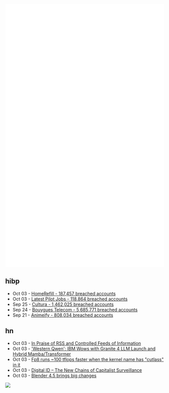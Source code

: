 ![Metrics](https://raw.githubusercontent.com/phixion/phixion/master/metrics.svg)

## hibp

<!--
for https://github.com/phixion/phixion/blob/main/.github/workflows/feeds.yml
-->
<!--START_SECTION:haveibeenpwnd-->
- Oct 03 - [HomeRefill - 187,457 breached accounts](https://haveibeenpwned.com/Breach/HomeRefill)
- Oct 03 - [Latest Pilot Jobs - 118,864 breached accounts](https://haveibeenpwned.com/Breach/LatestPilotJobs)
- Sep 25 - [Cultura - 1,462,025 breached accounts](https://haveibeenpwned.com/Breach/Cultura)
- Sep 24 - [Bouygues Telecom - 5,685,771 breached accounts](https://haveibeenpwned.com/Breach/BouyguesTelecom)
- Sep 21 - [Animeify - 808,034 breached accounts](https://haveibeenpwned.com/Breach/Animeify)
<!--END_SECTION:haveibeenpwnd-->

## hn

<!--
for https://github.com/phixion/phixion/blob/main/.github/workflows/feeds.yml
-->
<!--START_SECTION:hn-->
- Oct 03 - [In Praise of RSS and Controlled Feeds of Information](https://blog.burkert.me/posts/in_praise_of_syndication/)
- Oct 03 - ['Western Qwen': IBM Wows with Granite 4 LLM Launch and Hybrid Mamba/Transformer](https://venturebeat.com/ai/western-qwen-ibm-wows-with-granite-4-llm-launch-and-hybrid-mamba-transformer)
- Oct 03 - [Fp8 runs ~100 tflops faster when the kernel name has "cutlass" in it](https://github.com/triton-lang/triton/pull/7298)
- Oct 03 - [Digital ID – The New Chains of Capitalist Surveillance](https://theslowburningfuse.wordpress.com/2025/09/26/digital-id-the-new-chains-of-capitalist-surveillance/)
- Oct 03 - [Blender 4.5 brings big changes](https://lwn.net/Articles/1036262/)
<!--END_SECTION:hn-->

<!--
for https://yhype.me
-->
![](https://hit.yhype.me/github/profile?user_id=13013670)
